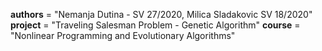 __authors__ = "Nemanja Dutina - SV 27/2020, Milica Sladakovic SV 18/2020" 
__project__ = "Traveling Salesman Problem - Genetic Algorithm" 
__course__ = "Nonlinear Programming and Evolutionary Algorithms" 
